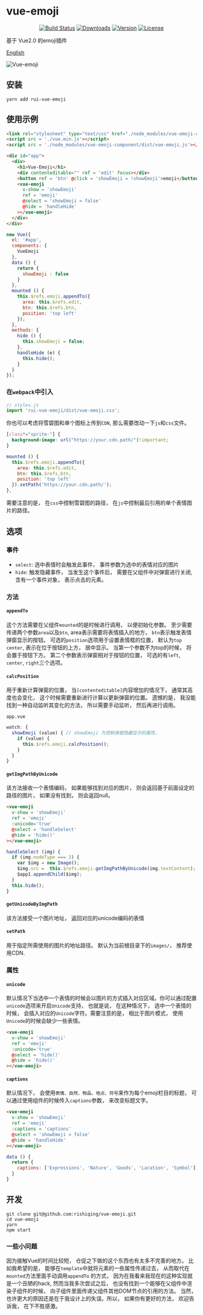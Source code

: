 # vue-emoji

<p align="center">
  <a href="https://travis-ci.org/rishiqing/rishiqing-deploy/builds"><img src="https://img.shields.io/travis/rishiqing/vue-emoji.svg" alt="Build Status"></a>
  <a href="https://www.npmjs.com/package/rui-vue-emoji"><img src="https://img.shields.io/npm/dt/rui-vue-emoji.svg" alt="Downloads"></a>
  <a href="https://www.npmjs.com/package/rui-vue-emoji"><img src="https://img.shields.io/npm/v/rui-vue-emoji.svg" alt="Version"></a>
  <a href="https://www.npmjs.com/package/rui-vue-emoji"><img src="https://img.shields.io/npm/l/rui-vue-emoji.svg" alt="License"></a>
  <br>
</p>

基于 Vue2.0 的emoji插件

[English](./README-EN.MD)

![Vue-emoji](https://camo.githubusercontent.com/a63545c2d6c885e1b8486fe27a4a3582404f1a7a/687474703a2f2f6f6d776b6a316739392e626b742e636c6f7564646e2e636f6d2f5675652d656d6f6a692e676966)

## 安装
```
yarn add rui-vue-emoji
```

## 使用示例
```html
<link rel="stylesheet" type="text/css" href="./node_modules/vue-emoji-component/dist/vue-emoji.css">
<script src = './vue.min.js'></script>
<script src = './node_modules/vue-emoji-component/dist/vue-emoji.js'></script>
```
```html
<div id="app">
  <div>
    <h1>Vue-Emoji</h1>
    <div contenteditable="" ref = 'edit' focus></div>
    <button ref = 'btn' @click = 'showEmoji = !showEmoji'>emoji</button>
    <vue-emoji
      v-show = 'showEmoji'
      ref = 'emoji'
      @select = 'showEmoji = false'
      @hide = 'handleHide'
    ></vue-emoji>
  </div>
</div>
```

```js
new Vue({
  el: '#app',
  components: {
    VueEmoji
  },
  data () {
    return {
      showEmoji : false
    }
  },
  mounted () {
    this.$refs.emoji.appendTo({
      area: this.$refs.edit,
      btn: this.$refs.btn,
      position: 'top left'
    });
  },
  methods: {
    hide () {
      this.showEmoji = false;
    },
    handleHide (e) {
      this.hide();
    }
  }
});
```
### 在`webpack`中引入

```js
// styles.js
import 'rui-vue-emoji/dist/vue-emoji.css';
```
你也可以考虑将雪碧图和单个图标上传到`CDN`, 那么需要改动一下`js`和`css`文件。

```css
[class*="sprite-"] {
  background-image: url("https://your.cdn.path/")!important;
}
```
```js
mounted () {
  this.$refs.emoji.appendTo({
    area: this.$refs.edit,
    btn: this.$refs.btn,
    position: 'top left'
  }).setPath('https://your.cdn.path/');
},
```
需要注意的是， 在`css`中控制雪碧图的路径， 在`js`中控制最后引用的单个表情图片的路径。


## 选项

### 事件
* `select`: 选中表情时会触发此事件， 事件参数为选中的表情对应的图片
* `hide`: 触发隐藏事件， 当发生这个事件后， 需要在父组件中对弹窗进行关闭, 含有一个事件对象， 表示点击的元素。

### 方法

#### `appendTo`
这个方法需要在父组件`mounted`的是时候进行调用， 以便初始化参数。
至少需要传递两个参数`area`以及`btn`, area表示需要将表情插入的地方， `btn`表示触发表情弹窗显示的按钮。
可选的`position`选项用于设置表情框的位置， 默认为`top center`, 表示在位于按钮的上方， 居中显示。 当第一个参数不为top的时候， 将会置于按钮下方。 第二个参数表示弹窗相对于按钮的位置， 可选的有`left`, `center`, `right`三个选项。

#### `calcPosition`
用于重新计算弹窗的位置， 当`[contenteditable]`内容增加的情况下， 通常其高度也会变化， 这个时候需要重新进行计算以更新弹窗的位置。 遗憾的是， 我没能找到一种自动监听其变化的方法， 所以需要手动监听， 然后再进行调用。

`app.vue`
```js
watch: {
  showEmoji (value) { // showEmoji 为控制弹窗隐藏显示的属性。
    if (value) {
      this.$refs.emoji.calcPosition();
    }
  }
}
```

#### `getImgPathByUnicode`
该方法接收一个表情编码， 如果能够找到对应的图片， 则会返回基于前面设定的路径的图片，  如果没有找到， 则会返回null。
```html
<vue-emoji
  v-show = 'showEmoji'
  ref = 'emoji'
  :unicode='true'
  @select = 'handleSelect'
  @hide = 'hide()'
></vue-emoji>
```


```js
handleSelect (img) {
  if (img.nodeType === 3) {
    var $img = new Image();
    $img.src =  this.$refs.emoji.getImgPathByUnicode(img.textContent);
    $app1.appendChild($img);
  }
  this.hide();
}
```

#### `getUnicodeByImgPath`
该方法接受一个图片地址， 返回对应的unicode编码的表情


#### `setPath`
用于指定所需使用的图片的地址路径。 默认为当前根目录下的`images/`， 推荐使用CDN.

### 属性

#### `unicode`
默认情况下当选中一个表情的时候会以图片的方式插入对应区域。你可以通过配置`unicode`选项来开启`Unicode`支持， 也就是说， 在这种情况下， 选中一个表情的时候， 会插入对应的`Unicode`字符。需要注意的是， 相比于图片模式， 使用`Unicode`的时候会缺少一些表情。

```html
<vue-emoji
  v-show = 'showEmoji'
  ref = 'emoji'
  :unicode='true'
  @select = 'hide()'
  @hide = 'hide()'
></vue-emoji>
```

#### `captions`
默认情况下， 会使用`表情、自然、物品、地点、符号`来作为每个emoji栏目的标题， 可以通过使用组件的时候传入`captions`参数， 来改变标题文字。
```html
<vue-emoji
  v-show = 'showEmoji'
  ref = 'emoji'
  :captions = 'captions'
  @select = 'showEmoji = false'
  @hide = 'handleHide'
></vue-emoji>
```
```js
data () {
  return {
    captions: ['Expressions', 'Nature', 'Goods', 'Lacation', 'Symbol']
  }
}
```


## 开发
```
git clone git@github.com:rishiqing/vue-emoji.git
cd vue-emoji
yarn
npm start
```
### 一些小问题
因为接触Vue的时间比较短， 仓促之下做的这个东西也有太多不完善的地方。 比如我希望的是， 能够在`template`中就将元素的一些属性传递过去， 从而取代在`mounted`方法里面手动调用`appendTo`
的方式， 因为在我看来我现在的这种实现就是一个丑陋的hack, 然而当我多次尝试之后， 也没有找到一个能够在父组件中渲染子组件的时候， 向子组件里面传递父组件其他DOM节点的引用的方法。
当然， 也许更大的原因还是在于我设计上的失误。所以， 如果你有更好的方法， 欢迎告诉我， 在下不胜感激。
